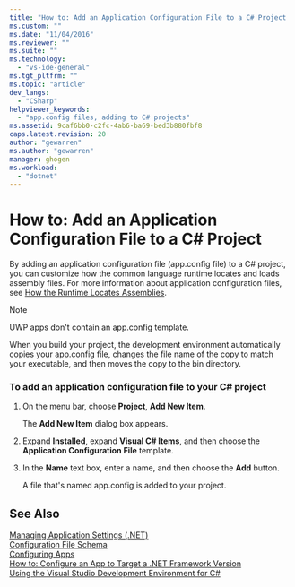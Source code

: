 ```yaml
---
title: "How to: Add an Application Configuration File to a C# Project | Microsoft Docs"
ms.custom: ""
ms.date: "11/04/2016"
ms.reviewer: ""
ms.suite: ""
ms.technology: 
  - "vs-ide-general"
ms.tgt_pltfrm: ""
ms.topic: "article"
dev_langs: 
  - "CSharp"
helpviewer_keywords: 
  - "app.config files, adding to C# projects"
ms.assetid: 9caf6bb0-c2fc-4ab6-ba69-bed3b880fbf8
caps.latest.revision: 20
author: "gewarren"
ms.author: "gewarren"
manager: ghogen
ms.workload: 
  - "dotnet"
---
```

# How to: Add an Application Configuration File to a C# Project
By adding an application configuration file (app.config file) to a C# project, you can customize how the common language runtime locates and loads assembly files. For more information about application configuration files, see [How the Runtime Locates Assemblies](/dotnet/framework/deployment/how-the-runtime-locates-assemblies).  
  
> [!NOTE]
>  UWP apps don't contain an app.config template.
  
 When you build your project, the development environment automatically copies your app.config file, changes the file name of the copy to match your executable, and then moves the copy to the bin directory.  
  
### To add an application configuration file to your C# project  
  
1.  On the menu bar, choose **Project**, **Add New Item**.  
  
     The **Add New Item** dialog box appears.  
  
2.  Expand **Installed**, expand **Visual C# Items**, and then choose the **Application Configuration File** template.  
  
3.  In the **Name** text box, enter a name, and then choose the **Add** button.  
  
     A file that's named app.config is added to your project.  
  
## See Also  
 [Managing Application Settings (.NET)](../ide/managing-application-settings-dotnet.md)   
 [Configuration File Schema](/dotnet/framework/configure-apps/file-schema/index)   
 [Configuring Apps](/dotnet/framework/configure-apps/index)   
 [How to: Configure an App to Target a .NET Framework Version](http://msdn.microsoft.com/en-us/5247b307-89ca-417b-8dd0-e8f9bd2f4717)   
 [Using the Visual Studio Development Environment for C#](../csharp-ide/using-the-visual-studio-development-environment-for-csharp.md)